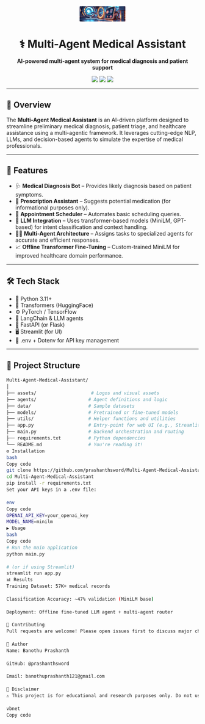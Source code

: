 <div align="center">
  <img src="https://github.com/prashanthsword/Multi-Agent-Medical-Assistant/blob/main/assets/logo_rounded.png" width="120" alt="Project Logo" />
</div>

<h1 align="center">⚕️ Multi-Agent Medical Assistant</h1>
<p align="center"><strong>AI-powered multi-agent system for medical diagnosis and patient support</strong></p>

<div align="center">
  <img src="https://img.shields.io/github/license/prashanthsword/Multi-Agent-Medical-Assistant?style=flat-square" />
  <img src="https://img.shields.io/github/languages/top/prashanthsword/Multi-Agent-Medical-Assistant?style=flat-square" />
  <img src="https://img.shields.io/github/last-commit/prashanthsword/Multi-Agent-Medical-Assistant?style=flat-square" />
</div>

---

## 🧠 Overview

The **Multi-Agent Medical Assistant** is an AI-driven platform designed to streamline preliminary medical diagnosis, patient triage, and healthcare assistance using a multi-agentic framework. It leverages cutting-edge NLP, LLMs, and decision-based agents to simulate the expertise of medical professionals.

---

## 🚀 Features

- 🩺 **Medical Diagnosis Bot** – Provides likely diagnosis based on patient symptoms.
- 💊 **Prescription Assistant** – Suggests potential medication (for informational purposes only).
- 📅 **Appointment Scheduler** – Automates basic scheduling queries.
- 🧠 **LLM Integration** – Uses transformer-based models (MiniLM, GPT-based) for intent classification and context handling.
- 🧑‍⚕️ **Multi-Agent Architecture** – Assigns tasks to specialized agents for accurate and efficient responses.
- 📈 **Offline Transformer Fine-Tuning** – Custom-trained MiniLM for improved healthcare domain performance.

---

## 🛠️ Tech Stack

- 🐍 Python 3.11+
- 🤖 Transformers (HuggingFace)
- ⚙️ PyTorch / TensorFlow
- 🧠 LangChain & LLM agents
- 🔄 FastAPI (or Flask)
- 🖥️ Streamlit (for UI)
- 📝 .env + Dotenv for API key management

---

## 📁 Project Structure

```bash
Multi-Agent-Medical-Assistant/
│
├── assets/                    # Logos and visual assets
├── agents/                   # Agent definitions and logic
├── data/                     # Sample datasets
├── models/                   # Pretrained or fine-tuned models
├── utils/                    # Helper functions and utilities
├── app.py                    # Entry-point for web UI (e.g., Streamlit)
├── main.py                   # Backend orchestration and routing
├── requirements.txt          # Python dependencies
└── README.md                 # You're reading it!
⚙️ Installation
bash
Copy code
git clone https://github.com/prashanthsword/Multi-Agent-Medical-Assistant.git
cd Multi-Agent-Medical-Assistant
pip install -r requirements.txt
Set your API keys in a .env file:

env
Copy code
OPENAI_API_KEY=your_openai_key
MODEL_NAME=minilm
▶️ Usage
bash
Copy code
# Run the main application
python main.py

# (or if using Streamlit)
streamlit run app.py
📊 Results
Training Dataset: 57K+ medical records

Classification Accuracy: ~47% validation (MiniLM base)

Deployment: Offline fine-tuned LLM agent + multi-agent router

🤝 Contributing
Pull requests are welcome! Please open issues first to discuss major changes.

🙋 Author
Name: Banothu Prashanth

GitHub: @prashanthsword

Email: banothuprashanth121@gmail.com

📌 Disclaimer
⚠️ This project is for educational and research purposes only. Do not use it for actual medical advice, diagnosis, or treatment. Always consult a qualified healthcare provider.

vbnet
Copy code
